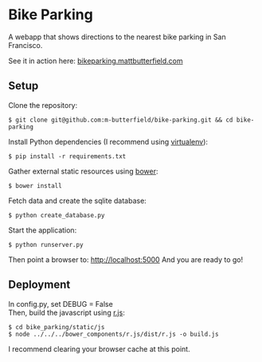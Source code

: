 Bike Parking
======
A webapp that shows directions to the nearest bike parking in San Francisco.  

See it in action here: [bikeparking.mattbutterfield.com](http://bikeparking.mattbutterfield.com)

**Setup**
-
Clone the repository:

    $ git clone git@github.com:m-butterfield/bike-parking.git && cd bike-parking

Install Python dependencies (I recommend using [virtualenv](https://github.com/pypa/virtualenv)):

    $ pip install -r requirements.txt

Gather external static resources using [bower](http://bower.io/):

    $ bower install

Fetch data and create the sqlite database:

    $ python create_database.py

Start the application:

    $ python runserver.py

Then point a browser to: [http://localhost:5000](http://localhost:5000) And you are ready to go!

**Deployment**
-
In config.py, set DEBUG = False  
Then, build the javascript using [r.js](http://requirejs.org/docs/optimization.html):

    $ cd bike_parking/static/js
    $ node ../../../bower_components/r.js/dist/r.js -o build.js 
I recommend clearing your browser cache at this point.

